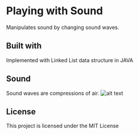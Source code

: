 # Playing with Sound


Manipulates sound by changing sound waves. 


## Built with

Implemented with Linked List data structure in JAVA

## Sound
Sound waves are compressions of air.
![alt text](https://www.cs.usfca.edu/~galles/cs245/project1/soundWave1.jpg)
## License

This project is licensed under the MIT License




